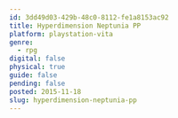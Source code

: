 ```yaml
---
id: 3dd49d03-429b-48c0-8112-fe1a8153ac92
title: Hyperdimension Neptunia PP
platform: playstation-vita
genre:
  - rpg
digital: false
physical: true
guide: false
pending: false
posted: 2015-11-18
slug: hyperdimension-neptunia-pp
---
```

